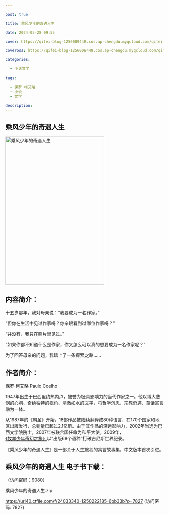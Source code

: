 ```yaml
---

post: true

title: 乘风少年的奇遇人生

date: 2024-05-28 09:55

cover: https://qifei-blog-1256009448.cos.ap-chengdu.myqcloud.com/qifei-blog/65f800589f345e8d0330c68e.jpg

coveross: https://qifei-blog-1256009448.cos.ap-chengdu.myqcloud.com/qifei-blog/65f800589f345e8d0330c68e.jpg

categories:

  - 小说文学

tags:

  - 保罗·柯艾略
  - 小说
  - 文学

description:
---
```


## 乘风少年的奇遇人生
<img alt=" 乘风少年的奇遇人生" class="aligncenter loaded" data-was-processed="true" decoding="async" fetchpriority="high" height="471" src="https://qifei-blog-1256009448.cos.ap-chengdu.myqcloud.com/qifei-blog/65f800589f345e8d0330c68e.jpg " style="cursor: zoom-in;" width="314"/>

## 内容简介：

十五岁那年，我对母亲说：“我要成为一名作家。”

“但你在生活中见过作家吗？你亲眼看到过哪位作家吗？”

“并没有，我只在照片里见过。”

“如果你都不知道什么是作家，你又怎么可以真的想要成为一名作家呢？”

为了回答母亲的问题，我踏上了一条探索之路……

## 作者简介：

保罗·柯艾略 Paulo Coelho

1947年出生于巴西里约热内卢，被誉为极具影响力的当代作家之一。他以博大悲悯的心胸、奇绝独特的视角、清澈如水的文字，将哲学沉思、宗教奇迹、童话寓言融为一体。

从1987年的《朝圣》开始，18部作品被陆续翻译成80种语言，在170个国家和地区出版发行，总销量已超过2.1亿册。由于其作品的深远影响力，2002年当选为巴西文学院院士，2007年被联合国任命为和平大使。2009年，<a href="https://www.huibooks.com/2241.html">《牧羊少年奇幻之旅》</a>以“出版68个语种”打破吉尼斯世界纪录。

《乘风少年的奇遇人生》是一部关于人生旅程的寓言故事集，中文版本首次引进。

## 乘风少年的奇遇人生 电子书下载：

 （访问密码：9080）

乘风少年的奇遇人生.zip: 

https://url40.ctfile.com/f/24033340-1250222185-6bb33b?p=7827 (访问密码: 7827)
